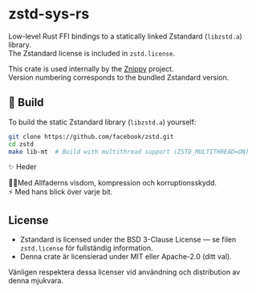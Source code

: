 # zstd-sys-rs

Low-level Rust FFI bindings to a statically linked Zstandard (`libzstd.a`) library.  
The Zstandard license is included in `zstd.license`.

This crate is used internally by the [Znippy](https://github.com/Ignalina/znippy) project.  
Version numbering corresponds to the bundled Zstandard version.

## 🔨 Build

To build the static Zstandard library (`libzstd.a`) yourself:

```bash
git clone https://github.com/facebook/zstd.git
cd zstd
make lib-mt  # Build with multithread support (ZSTD_MULTITHREAD=ON)


```
✨ Heder

  🧙‍♂Med Allfaderns visdom, kompression och korruptionsskydd.  
  ⚡ Med hans blick över varje bit.  

## License

- Zstandard is licensed under the BSD 3-Clause License — se filen `zstd.license` för fullständig information.  
- Denna crate är licensierad under MIT eller Apache-2.0 (ditt val).

Vänligen respektera dessa licenser vid användning och distribution av denna mjukvara.
